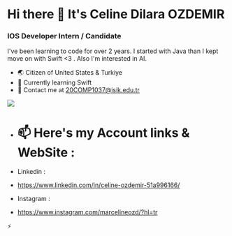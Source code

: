 # Hi there 👋 It's Celine Dilara OZDEMIR

 ### IOS Developer Intern / Candidate
I've been learning to code for over 2 years. I started with Java than I kept move on with Swift <3 . Also I'm interested in AI.
 
* 🌏 Citizen of United States & Turkiye
* 🧠 Currently learning Swift 
* 💬 Contact me at 20COMP1037@isik.edu.tr

<a href="https://www.linkedin.com/in/celine-ozdemir-51a996166/" target="_blank" rel="noreferrer"><img
src=" https://img.shields.io/twitter/follow/kaanfkennedy?logo=twitter&style=for-the-badge&color=0891b2&labelColor=1c1917"
/></a>

- # 📫 Here's my Account links & WebSite : 
-  Linkedin : 
-   https://www.linkedin.com/in/celine-ozdemir-51a996166/
 
-  Instagram :
-    https://www.instagram.com/marcelineozd/?hl=tr
   
   ⚡ 
